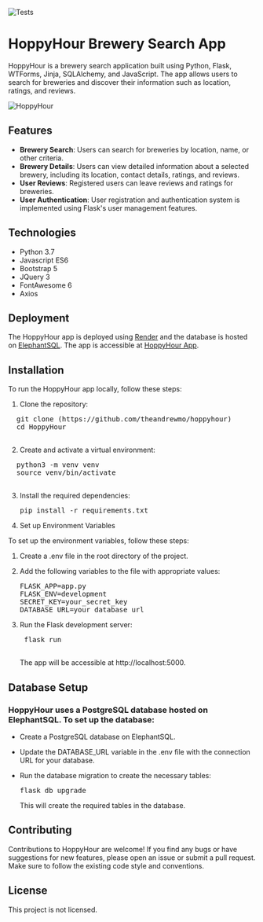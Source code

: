 ![Tests](https://github.com/theandrewmo/hoppyhour/actions/workflows/tests.yml/badge.svg
)


# HoppyHour Brewery Search App

HoppyHour is a brewery search application built using Python, Flask, WTForms, Jinja, SQLAlchemy, and JavaScript. The app allows users to search for breweries and discover their information such as location, ratings, and reviews.

![HoppyHour](https://github.com/theandrewmo/hoppyhour/blob/main/main.png?raw=true)

## Features

- **Brewery Search**: Users can search for breweries by location, name, or other criteria.
- **Brewery Details**: Users can view detailed information about a selected brewery, including its location, contact details, ratings, and reviews.
- **User Reviews**: Registered users can leave reviews and ratings for breweries.
- **User Authentication**: User registration and authentication system is implemented using Flask's user management features.

## Technologies

- Python 3.7
- Javascript ES6
- Bootstrap 5
- JQuery 3
- FontAwesome 6
- Axios

## Deployment

The HoppyHour app is deployed using [Render](https://render.com) and the database is hosted on [ElephantSQL](https://www.elephantsql.com/). The app is accessible at [HoppyHour App](https://hoppyhour.onrender.com/).

## Installation

To run the HoppyHour app locally, follow these steps:

1. Clone the repository:
   
  <pre>
  git clone (https://github.com/theandrewmo/hoppyhour)
  cd HoppyHour
  </pre>
   
2. Create and activate a virtual environment:

  <pre>
  python3 -m venv venv
  source venv/bin/activate
  </pre>
    
3. Install the required dependencies:
   
   <pre>
   pip install -r requirements.txt
   </pre>
   
4. Set up Environment Variables

  To set up the environment variables, follow these steps:

   1. Create a .env file in the root directory of the project.

   2. Add the following variables to the file with appropriate values:
  
      <pre>
      FLASK_APP=app.py
      FLASK_ENV=development
      SECRET_KEY=your_secret_key
      DATABASE_URL=your_database_url
      </pre>

 5. Run the Flask development server:

     <pre>
     flask run
     </pre>
     
     The app will be accessible at http://localhost:5000.

## Database Setup
### HoppyHour uses a PostgreSQL database hosted on ElephantSQL. To set up the database:

- Create a PostgreSQL database on ElephantSQL.

- Update the DATABASE_URL variable in the .env file with the connection URL for your database.

- Run the database migration to create the necessary tables:

  <pre>
  flask db upgrade
  </pre>
  
  This will create the required tables in the database.
  
## Contributing
Contributions to HoppyHour are welcome! If you find any bugs or have suggestions for new features, please open an issue or submit a pull request. Make sure to follow the existing code style and conventions.


## License
This project is not licensed.
   
   
   
   
   
   
   
   
   
   
   
   

